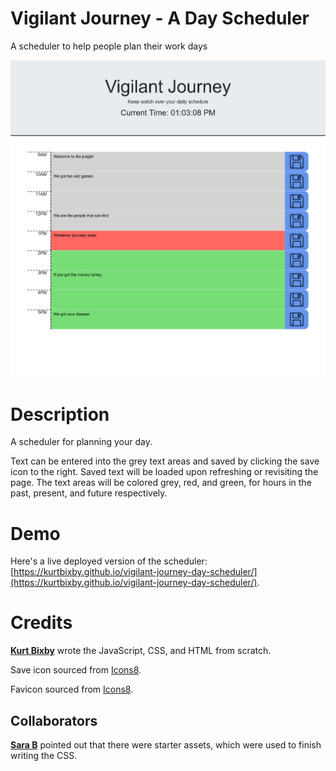 # Vigilant Journey - A Day Scheduler
A scheduler to help people plan their work days

![Screenshot of the website](assets/images/site-screenshot.png)

Description
=====
A scheduler for planning your day.

Text can be entered into the grey text areas and saved by clicking the save icon to the right. Saved text will be loaded upon refreshing or revisiting the page. The text areas will be colored grey, red, and green, for hours in the past, present, and future respectively.

Demo
=====
Here's a live deployed version of the scheduler: [https://kurtbixby.github.io/vigilant-journey-day-scheduler/](https://kurtbixby.github.io/vigilant-journey-day-scheduler/).

Credits
=====
__[Kurt Bixby](https://github.com/kurtbixby)__ wrote the JavaScript, CSS, and HTML from scratch.

Save icon sourced from [Icons8](https://icons8.com/icon/18765/save).

Favicon sourced from [Icons8](https://icons8.com/icon/5i5HZ4Z4FfKN/schedule).

## Collaborators
__[Sara B](https://github.com/missatrox44)__ pointed out that there were starter assets, which were used to finish writing the CSS.
